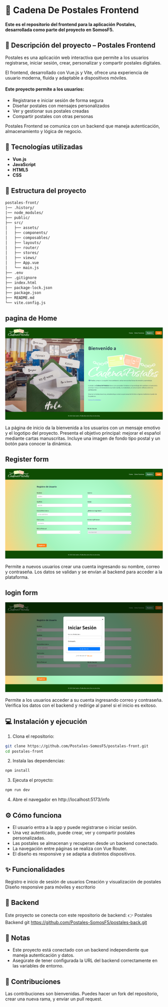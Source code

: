 # 🌸 Cadena De Postales Frontend

#### Este es el repositorio del frontend para la aplicación **Postales**, desarrollada como parte del proyecto en SomosF5.

## 📌 Descripción del proyecto – Postales Frontend

Postales es una aplicación web interactiva que permite a los usuarios registrarse, iniciar sesión, crear, personalizar y compartir postales digitales.

El frontend, desarrollado con Vue.js y Vite, ofrece una experiencia de usuario moderna, fluida y adaptable a dispositivos móviles.

#### Este proyecto permite a los usuarios:

- Registrarse e iniciar sesión de forma segura
- Diseñar postales con mensajes personalizados
- Ver y gestionar sus postales creadas
- Compartir postales con otras personas

Postales Frontend se comunica con un backend que maneja autenticación, almacenamiento y lógica de negocio.

## 🚀 Tecnologías utilizadas

- **Vue.js**
- **JavaScript**
- **HTML5**
- **CSS**

## 📁 Estructura del proyecto

```plaintext
postales-front/
|── .history/
|── node_modules/
├── public/
├── src/
│   ├── assets/
│   ├── components/
│   ├── composables/
│   ├── layouts/
│   ├── router/
│   ├── stores/
│   ├── views/
│   ├── App.vue
│   └── main.js
├── .env
├── .gitignore
├── index.html
├── package-lock.json
├── package.json
├── README.md
└── vite.config.js
```


## pagina de Home
![Home Page](src/assets/img/home.png)

La página de inicio da la bienvenida a los usuarios con un mensaje emotivo y el logotipo del proyecto. Presenta el objetivo principal: mejorar el español mediante cartas manuscritas. Incluye una imagen de fondo tipo postal y un botón para conocer la dinámica.

## Register form
![register form](src/assets/img/registerform.png)

Permite a nuevos usuarios crear una cuenta ingresando su nombre, correo y contraseña. Los datos se validan y se envían al backend para acceder a la plataforma.

## login form
![login form](src/assets/img/loginform.png)

Permite a los usuarios acceder a su cuenta ingresando correo y contraseña. Verifica los datos con el backend y redirige al panel si el inicio es exitoso.

## 💻 Instalación y ejecución

1. Clona el repositorio:

```bash
git clone https://github.com/Postales-SomosF5/postales-front.git
cd postales-front
```
2. Instala las dependencias:
```bash
npm install
```
3. Ejecuta el proyecto:
```bash
npm run dev
```
4. Abre el navegador en http://localhost:5173/info

## ⚙️ Cómo funciona

- El usuario entra a la app y puede registrarse o iniciar sesión.
- Una vez autenticado, puede crear, ver y compartir postales personalizadas.
- Las postales se almacenan y recuperan desde un backend conectado.
- La navegación entre páginas se realiza con Vue Router.
- El diseño es responsive y se adapta a distintos dispositivos.

## ✨ Funcionalidades

Registro e inicio de sesión de usuarios
Creación y visualización de postales
Diseño responsive para móviles y escritorio

## 🔗 Backend

Este proyecto se conecta con este repositorio de backend:
👉 Postales Backend git https://github.com/Postales-SomosF5/postales-back.git

## 📌 Notas

- Este proyecto está conectado con un backend independiente que maneja autenticación y datos.
- Asegúrate de tener configurada la URL del backend correctamente en las variables de entorno.

## 🙌 Contribuciones

Las contribuciones son bienvenidas. Puedes hacer un fork del repositorio, crear una nueva rama, y enviar un pull request.
